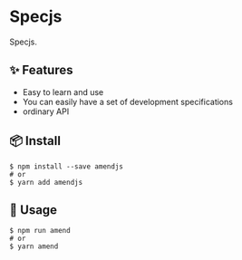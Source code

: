 # Specjs

Specjs.

## ✨ Features

- Easy to learn and use
- You can easily have a set of development specifications
- ordinary API

## 📦 Install

```
$ npm install --save amendjs
# or
$ yarn add amendjs
```

## 🔨 Usage

```
$ npm run amend
# or
$ yarn amend
```
